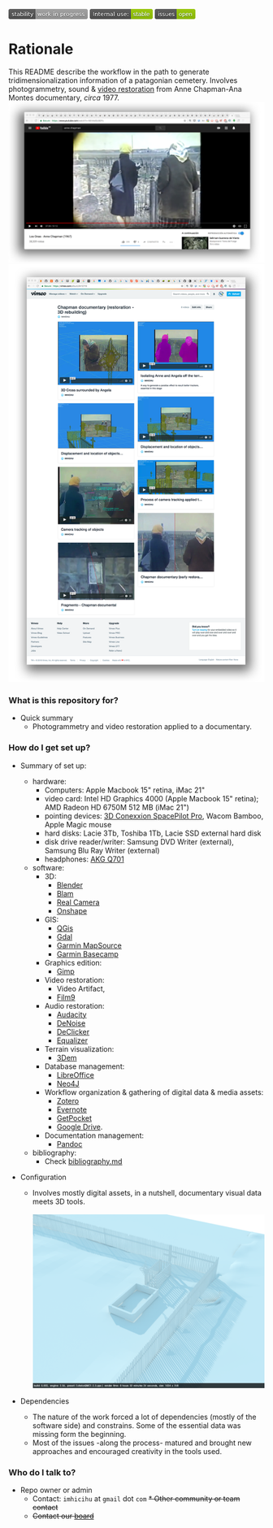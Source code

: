 ![stability-work_in_progress](images/477405737-stability_work_in_progress.png)
![internaluse-green](images/3847436881-internal_use_stable.png)
![issues-open](images/2944199103-issues_open.png)
# Rationale

This README describe the workflow in the path to generate tridimensionalization information of a patagonian cemetery. Involves photogrammetry, sound & [video restoration](https://vimeo.com/album/4412719) from Anne Chapman-Ana Montes documentary, _circa_ 1977.
![documentary.png](images/4133939277-documentary.png)
![vimeo.png](images/595316593-vimeo.png)

### What is this repository for? ###

* Quick summary
    - Photogrammetry and video restoration applied to a documentary.

### How do I get set up? ###

* Summary of set up: 
    - hardware: 
         * Computers: Apple Macbook 15" retina, iMac 21"
         * video card: Intel HD Graphics 4000 (Apple Macbook 15" retina); AMD Radeon HD 6750M 512 MB (iMac 21")
         * pointing devices: [3D Conexxion SpacePilot Pro](http://www.3dconnexion.com/?detectqt=false&id=30&_s=hc8ho5mtamobs9k82ktgqj7641), Wacom Bamboo, Apple Magic mouse 
         * hard disks: Lacie 3Tb, Toshiba 1Tb, Lacie SSD external hard disk
         * disk drive reader/writer: Samsung DVD Writer (external), Samsung Blu Ray Writer (external)
         * headphones: [AKG Q701](http://www.trustedreviews.com/akg-q701-review-sound-quality-page-2)
    - software: 
         * 3D: 
	         * [Blender](http://blender.org/)
	         * [Blam](https://github.com/stuffmatic/blam)
	         * [Real Camera](http://www.3d-wolf.com/camera.html)
	         * [Onshape](http://onshape.com/)
         * GIS: 
	         * [QGis](http://qgis.org/en/site/forusers/download.html#)
	         * [Gdal](http://download.osgeo.org/gdal)
	         * [Garmin MapSource](http://www8.garmin.com/support/download_details.jsp?id=209)
	         * [Garmin Basecamp](http://www8.garmin.com/support/download_details.jsp?id=4435)
         * Graphics edition: 
	         * [Gimp](https://www.gimp.org/)
         * Video restoration: 
	         * Video Artifact, 
	         * [Film9](http://contact41766.wixsite.com/film9)
         * Audio restoration: 
	         * [Audacity](http://www.audacityteam.org/) 
	         * [DeNoise](http://www.clickrepair.net/noise/)
	         * [DeClicker](http://www.clickrepair.net/digital_audio/restore.html) 
	         * [Equalizer](http://www.clickrepair.net/digital_audio/equalization.html)
         * Terrain visualization: 
	         * [3Dem](http://www.hangsim.com/3dem/)
         * Database management: 
	         * [LibreOffice](https://www.libreoffice.org/)
	         * [Neo4J](https://neo4j.com/)
         * Workflow organization & gathering of digital data & media assets: 
	         * [Zotero](https://www.zotero.org/)
	         * [Evernote](https://evernote.com/)
	         * [GetPocket](https://getpocket.com/)
	         * [Google Drive](https://drive.google.com/).
         * Documentation management: 
	         * [Pandoc](http://pandoc.org/)
    - bibliography:
         * Check [bibliography.md](bibliography.md)

* Configuration
    - Involves mostly digital assets, in a nutshell, documentary visual data meets 3D tools.
    <BR></BR>
    ![sketchfab.png](images/tombs-displacement_plan-b_2017-02-14_16583200000.png)

* Dependencies
    - The nature of the work forced a lot of dependencies (mostly of the software side) and constrains. Some of the essential data was missing form the beginning.
    - Most of the issues -along the process- matured and brought new approaches and encouraged creativity in the tools used.

### Who do I talk to? ###
* Repo owner or admin
    - Contact: `imhicihu` at `gmail` dot `com`
~~* Other community or team contact~~
    - ~~Contact our [board](https://bitbucket.org/imhicihu/chapman-documentary/addon/trello/trello-board)~~
